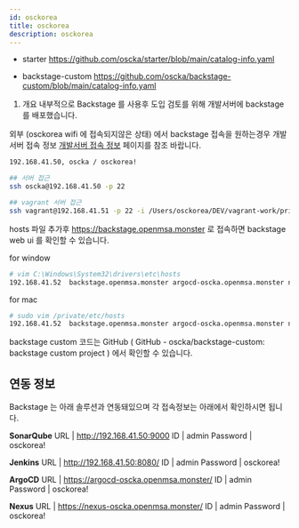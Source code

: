 ```yaml
---
id: osckorea
title: osckorea
description: osckorea
---
```


- starter
https://github.com/oscka/starter/blob/main/catalog-info.yaml

- backstage-custom
https://github.com/oscka/backstage-custom/blob/main/catalog-info.yaml

1. 개요
내부적으로 Backstage 를 사용후 도입 검토를 위해 개발서버에 backstage 를 배포했습니다.

외부 (osckorea wifi 에 접속되지않은 상태) 에서 backstage 접속을 원하는경우 개발서버 접속 정보 [개발서버 접속 정보](https://osc-korea.atlassian.net/wiki/spaces/consulting/pages/822476822) 페이지를 참조 바랍니다.



```sh
192.168.41.50, oscka / osckorea!

## 서버 접근
ssh oscka@192.168.41.50 -p 22

## vagrant 서버 접근
ssh vagrant@192.168.41.51 -p 22 -i /Users/osckorea/DEV/vagrant-work/private-key/dev2-51-private-key
```

hosts 파일 추가후 https://backstage.openmsa.monster 로 접속하면 backstage web ui 를 확인할 수 있습니다.

for window

```sh
# vim C:\Windows\System32\drivers\etc\hosts
192.168.41.52  backstage.openmsa.monster argocd-oscka.openmsa.monster nexus-oscka.openmsa.monster docker.openmsa.monster
```

for mac

```sh
# sudo vim /private/etc/hosts
192.168.41.52  backstage.openmsa.monster argocd-oscka.openmsa.monster nexus-oscka.openmsa.monster docker.openmsa.monster
```
 

backstage custom 코드는 GitHub  (  GitHub - oscka/backstage-custom: backstage custom project  ) 에서 확인할 수 있습니다.

## 연동 정보
Backstage 는 아래 솔루션과 연동돼있으며 각 접속정보는 아래에서 확인하시면 됩니다.

**SonarQube**
URL          | http://192.168.41.50:9000
ID             | admin
Password | osckorea!

**Jenkins**
URL          | http://192.168.41.50:8080/
ID             | admin
Password | osckorea!

**ArgoCD**
URL          | https://argocd-oscka.openmsa.monster/
ID             | admin
Password | osckorea!

**Nexus**
URL | https://nexus-oscka.openmsa.monster/
ID | admin
Password | osckorea!



